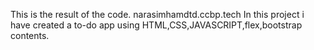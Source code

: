 This is the result of the code. narasimhamdtd.ccbp.tech
In this project i have created a to-do app using HTML,CSS,JAVASCRIPT,flex,bootstrap contents.
